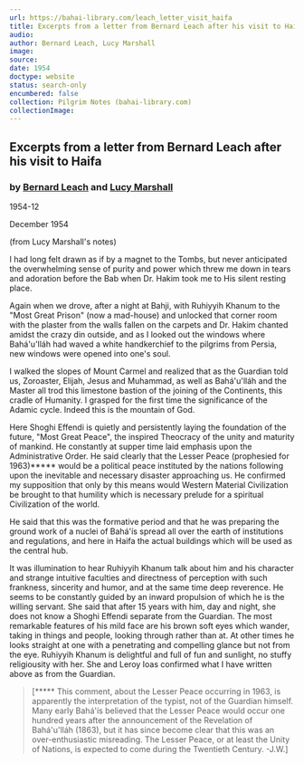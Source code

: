 ```yaml
---
url: https://bahai-library.com/leach_letter_visit_haifa
title: Excerpts from a letter from Bernard Leach after his visit to Haifa
audio: 
author: Bernard Leach, Lucy Marshall
image: 
source: 
date: 1954
doctype: website
status: search-only
encumbered: false
collection: Pilgrim Notes (bahai-library.com)
collectionImage: 
---
```



## Excerpts from a letter from Bernard Leach after his visit to Haifa

### by [Bernard Leach](https://bahai-library.com/author/Bernard+Leach) and [Lucy Marshall](https://bahai-library.com/author/Lucy+Marshall)

1954-12


December 1954

(from Lucy Marshall's notes)

I had long felt drawn as if by a magnet to the Tombs, but never anticipated the overwhelming sense of purity and power which threw me down in tears and adoration before the Bab when Dr. Hakim took me to His silent resting place.

Again when we drove, after a night at Bahji, with Ruhiyyih Khanum to the "Most Great Prison" (now a mad-house) and unlocked that corner room with the plaster from the walls fallen on the carpets and Dr. Hakim chanted amidst the crazy din outside, and as I looked out the windows where Bahá'u'lláh had waved a white handkerchief to the pilgrims from Persia, new windows were opened into one's soul.

I walked the slopes of Mount Carmel and realized that as the Guardian told us, Zoroaster, Elijah, Jesus and Muhammad, as well as Bahá'u'lláh and the Master all trod this limestone bastion of the joining of the Continents, this cradle of Humanity. I grasped for the first time the significance of the Adamic cycle. Indeed this is the mountain of God.

Here Shoghi Effendi is quietly and persistently laying the foundation of the future, "Most Great Peace", the inspired Theocracy of the unity and maturity of mankind. He constantly at supper time laid emphasis upon the Administrative Order. He said clearly that the Lesser Peace (prophesied for 1963)***** would be a political peace instituted by the nations following upon the inevitable and necessary disaster approaching us. He confirmed my supposition that only by this means would Western Material Civilization be brought to that humility which is necessary prelude for a spiritual Civilization of the world.

He said that this was the formative period and that he was preparing the ground work of a nuclei of Bahá'ís spread all over the earth of institutions and regulations, and here in Haifa the actual buildings which will be used as the central hub.

It was illumination to hear Ruhiyyih Khanum talk about him and his character and strange intuitive faculties and directness of perception with such frankness, sincerity and humor, and at the same time deep reverence. He seems to be constantly guided by an inward propulsion of which he is the willing servant. She said that after 15 years with him, day and night, she does not know a Shoghi Effendi separate from the Guardian. The most remarkable features of his mild face are his brown soft eyes which wander, taking in things and people, looking through rather than at. At other times he looks straight at one with a penetrating and compelling glance but not from the eye. Ruhiyyih Khanum is delightful and full of fun and sunlight, no stuffy religiousity with her. She and Leroy Ioas confirmed what I have written above as from the Guardian.

> \[***** This comment, about the Lesser Peace occurring in 1963, is apparently the interpretation of the typist, not of the Guardian himself. Many early Bahá'ís believed that the Lesser Peace would occur one hundred years after the announcement of the Revelation of Bahá'u'lláh (1863), but it has since become clear that this was an over-enthusiastic misreading. The Lesser Peace, or at least the Unity of Nations, is expected to come during the Twentieth Century. -J.W.\]